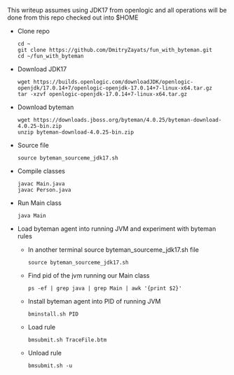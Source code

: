 This writeup assumes using JDK17 from openlogic and all operations will be done from this repo checked out into $HOME

- Clone repo

  ```
  cd ~
  git clone https://github.com/DmitryZayats/fun_with_byteman.git
  cd ~/fun_with_byteman
  ```

- Download JDK17

  ```
  wget https://builds.openlogic.com/downloadJDK/openlogic-openjdk/17.0.14+7/openlogic-openjdk-17.0.14+7-linux-x64.tar.gz
  tar -xzvf openlogic-openjdk-17.0.14+7-linux-x64.tar.gz
  ```

- Download byteman

  ```
  wget https://downloads.jboss.org/byteman/4.0.25/byteman-download-4.0.25-bin.zip
  unzip byteman-download-4.0.25-bin.zip
  ```

- Source file

  ```
  source byteman_sourceme_jdk17.sh
  ```

- Compile classes

  ```
  javac Main.java
  javac Person.java
  ```

- Run Main class

  ```
  java Main
  ```

- Load byteman agent into running JVM and experiment with byteman rules

  - In another terminal source byteman_sourceme_jdk17.sh file

    ```
    source byteman_sourceme_jdk17.sh
    ```

  - Find pid of the jvm running our Main class

    ```
    ps -ef | grep java | grep Main | awk '{print $2}'
    ```

  - Install byteman agent into PID of running JVM
 
    ```
    bminstall.sh PID
    ```
  - Load rule
    ```
    bmsubmit.sh TraceFile.btm
    ```
  - Unload rule
    ```
    bmsubmit.sh -u
    ```


